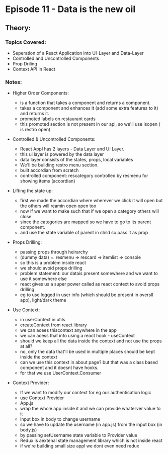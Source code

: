 

# Episode 11 - Data is the new oil

## Theory:

### Topics Covered:

- Seperation of a React Application into UI-Layer and Data-Layer
- Controlled and Uncontrolled Components
- Prop Driling
- Context API in React

### Notes:

- Higher Order Components:
    - is a function that takes a component and returns a component.
    - takes a component and enhances it (add some extra features to it) and returns it.
    - promoted labels on restaurant cards
    - this promoted section is not present in our api, so we'll use isopen ( is restro open)

- Controlled & Uncontrolled Components:
    - React Appl has 2 layers - Data Layer and UI Layer.
    - this ui layer is powered by the data layer
    - data layer consists of the states, props, local variables
    - We'll be building restro menu section.
    - built accordian from scratch
    - controlled component: rescategory controlled by resmenu for showing items (accordian) 

- Lifting the state up:
    - first we made the accordian where wherever  we click it will open but the others will reamin open open too
    - now if we want to make such that if we open a category others will close
    - since the categories are mapped so we have to go to its parent component.
    - and use the state variable of parent in child so pass it as prop

- Props Drilling:
    - passing props through heirarchy
    - (dummy data) =. resmenu => rescard => itemlist => console
    - so this is a problem inside react
    - we should avoid props drilling
    - problem statement: our datais present somewhere and we want to use it somewhere else
    - react gives us a super power called as react context to avoid props drilling
    - eg to use logged in user info (which should be present in oversll app), light/dark theme

- Use Context:
    - in userContext in utils
    - createContext from react library
    - we can acees thiscontext anywhere in the app
    - we can acess that info using a react hook - useContext
    - should we keep all the data inside the context and not use the props at all?
    - no, only the data that'll be used in multiple places should be kept inside the context
    - can we use this context in about page? but that was a class based component and it doesnt have hooks.
    - for that we use UserContext.Consumer

- Context Provider:
    - If we want to modify our context for eg our authentication logic
    - use Context Provider
    - App.js
    - wrap the whole app inside it and we can provide whaterver value to it
    - input box in body to change username
    - so we have to update the username (in app.js) from the input box (in body.js) 
    - by passing setUsername state variable to Provider value
    - Redux is aextenal state management library which is not inside react
    - if we're building small size appl we dont even need redux

